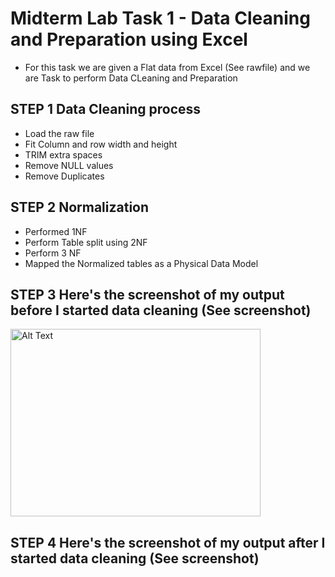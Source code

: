 # Midterm Lab Task 1 - Data Cleaning and Preparation using Excel
- For this task we are given a Flat data from Excel (See rawfile) and we are Task to perform Data CLeaning and Preparation

## STEP 1 Data Cleaning process
- Load the raw file
- Fit Column and row width and height
- TRIM extra spaces
- Remove NULL values
- Remove Duplicates

## STEP 2 Normalization
- Performed 1NF
- Perform Table split using 2NF
- Perform 3 NF
- Mapped the Normalized tables as a Physical Data Model

## STEP 3 Here's the screenshot of my output before I started data cleaning (See screenshot)
<img src="Images/RawData." alt="Alt Text" width="400" height="300">


## STEP 4 Here's the screenshot of my output after I started data cleaning (See screenshot)
